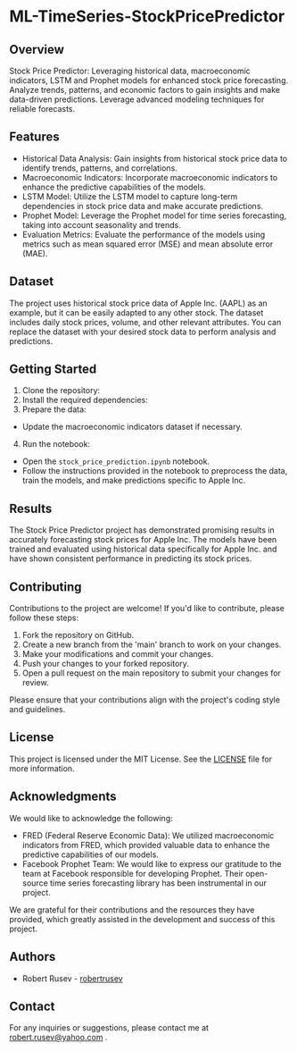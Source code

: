 # ML-TimeSeries-StockPricePredictor

## Overview
Stock Price Predictor: Leveraging historical data, macroeconomic indicators, LSTM and Prophet models for enhanced stock price forecasting. Analyze trends, patterns, and economic factors to gain insights and make data-driven predictions. Leverage advanced modeling techniques for reliable forecasts.

## Features
- Historical Data Analysis: Gain insights from historical stock price data to identify trends, patterns, and correlations.
- Macroeconomic Indicators: Incorporate macroeconomic indicators to enhance the predictive capabilities of the models.
- LSTM Model: Utilize the LSTM model to capture long-term dependencies in stock price data and make accurate predictions.
- Prophet Model: Leverage the Prophet model for time series forecasting, taking into account seasonality and trends.
- Evaluation Metrics: Evaluate the performance of the models using metrics such as mean squared error (MSE) and mean absolute error (MAE).

## Dataset
The project uses historical stock price data of Apple Inc. (AAPL) as an example, but it can be easily adapted to any other stock. The dataset includes daily stock prices, volume, and other relevant attributes. You can replace the dataset with your desired stock data to perform analysis and predictions.

## Getting Started
1. Clone the repository:
2. Install the required dependencies:
3. Prepare the data:
- Update the macroeconomic indicators dataset if necessary.
4. Run the notebook:
- Open the `stock_price_prediction.ipynb` notebook.
- Follow the instructions provided in the notebook to preprocess the data, train the models, and make predictions specific to Apple Inc.

## Results
The Stock Price Predictor project has demonstrated promising results in accurately forecasting stock prices for Apple Inc. The models have been trained and evaluated using historical data specifically for Apple Inc. and have shown consistent performance in predicting its stock prices.

## Contributing
Contributions to the project are welcome! If you'd like to contribute, please follow these steps:

1. Fork the repository on GitHub.
2. Create a new branch from the 'main' branch to work on your changes.
3. Make your modifications and commit your changes.
4. Push your changes to your forked repository.
5. Open a pull request on the main repository to submit your changes for review.

Please ensure that your contributions align with the project's coding style and guidelines.

## License
This project is licensed under the MIT License. See the [LICENSE](LICENSE.txt) file for more information.

## Acknowledgments
We would like to acknowledge the following:

- FRED (Federal Reserve Economic Data): We utilized macroeconomic indicators from FRED, which provided valuable data to enhance the predictive capabilities of our models.
- Facebook Prophet Team: We would like to express our gratitude to the team at Facebook responsible for developing Prophet. Their open-source time series forecasting library has been instrumental in our project.

We are grateful for their contributions and the resources they have provided, which greatly assisted in the development and success of this project.

## Authors
- Robert Rusev - [robertrusev](https://github.com/RobertRusev)

## Contact
For any inquiries or suggestions, please contact me at robert.rusev@yahoo.com .
